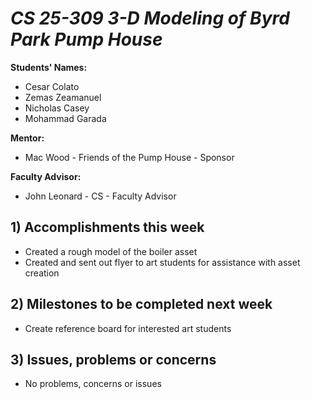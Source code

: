 # *CS 25-309 3-D Modeling of Byrd Park Pump House*

**Students' Names:**
- Cesar Colato 
- Zemas Zeamanuel
- Nicholas Casey
- Mohammad Garada

**Mentor:**
- Mac Wood - Friends of the Pump House - Sponsor

**Faculty Advisor:**
- John Leonard - CS - Faculty Advisor

## 1) Accomplishments this week ##
   - Created a rough model of the boiler asset
   - Created and sent out flyer to art students for assistance with asset creation

## 2) Milestones to be completed next week ##
   - Create reference board for interested art students

## 3) Issues, problems or concerns ##
   - No problems, concerns or issues
   


